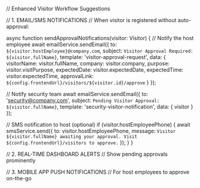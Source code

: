 // Enhanced Visitor Workflow Suggestions

// 1. EMAIL/SMS NOTIFICATIONS
// When visitor is registered without auto-approval:

async function sendApprovalNotifications(visitor: Visitor) {
  // Notify the host employee
  await emailService.sendEmail({
    to: `${visitor.hostEmployee}@company.com`,
    subject: `Visitor Approval Required: ${visitor.fullName}`,
    template: 'visitor-approval-request',
    data: {
      visitorName: visitor.fullName,
      company: visitor.company,
      purpose: visitor.visitPurpose,
      expectedDate: visitor.expectedDate,
      expectedTime: visitor.expectedTime,
      approvalLink: `${config.frontendUrl}/visitors/${visitor.id}/approve`
    }
  });

  // Notify security team
  await emailService.sendEmail({
    to: 'security@company.com',
    subject: `Pending Visitor Approval: ${visitor.fullName}`,
    template: 'security-visitor-notification',
    data: { visitor }
  });

  // SMS notification to host (optional)
  if (visitor.hostEmployeePhone) {
    await smsService.send({
      to: visitor.hostEmployeePhone,
      message: `Visitor ${visitor.fullName} awaiting your approval. Visit ${config.frontendUrl}/visitors to approve.`
    });
  }
}

// 2. REAL-TIME DASHBOARD ALERTS
// Show pending approvals prominently

// 3. MOBILE APP PUSH NOTIFICATIONS
// For host employees to approve on-the-go